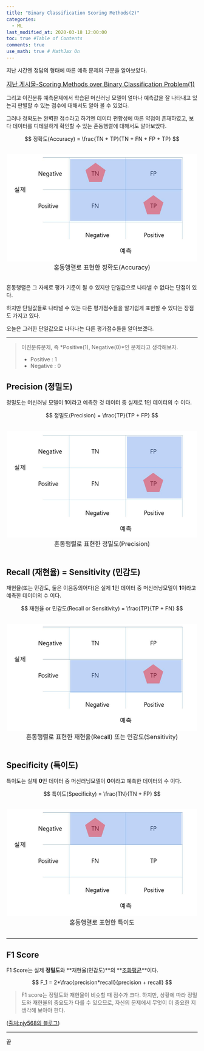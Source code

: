 ```yaml
---
title: "Binary Classification Scoring Methods(2)"
categories: 
  - ML
last_modified_at: 2020-03-18 12:00:00
toc: true #Table of Contents
comments: true
use_math: true # MathJax On
---
```


지난 시간엔 정답의 형태에 따른 예측 문제의 구분을 알아보았다. 

<font size="3em">[지난 게시물-Scoring Methods over Binary Classification Problem(1)](https://ehyun0128.github.io/ml/Scoring_Methods_over_Binary_Classification_Problem(1)/)</font>

그리고 이진분류 예측문제에서 학습된 머신러닝 모델이 얼마나 예측값을 잘 나타내고 있는지 판별할 수 있는 점수에 대해서도 알아 볼 수 있었다.

그러나 정확도는 완벽한 점수라고 하기엔 데이터 편향성에 따른 약점이 존재하였고, 보다 데이터를 디테일하게 확인할 수 있는 혼동행렬에 대해서도 알아보았다.


>
$$
정확도(Accuracy) = \frac{TN + TP}{TN + FN + FP + TP}
$$


<br>
<center><img src="/assets/images/200318/000.jpg" width="500" ></center>
<center><font size="3em">혼동행렬로 표현한 정확도(Accuracy)</font></center>
<br>


혼동행렬은 그 자체로 평가 기준이 될 수 있지만 단일값으로 나타낼 수 없다는 단점이 있다.

하지만 단일값들로 나타낼 수 있는 다른 평가점수들을 알기쉽게 표현할 수 있다는 장점도 가지고 있다.

오늘은 그러한 단일값으로 나타나는 다른 평가점수들을 알아보겠다.

-----

>
> 이진분류문제, 즉 *Positive(1), Negative(0)*인 문제라고 생각해보자.
> - Positive : 1
> - Negative : 0
>

## Precision (정밀도)

정밀도는 머신러닝 모델이 **1**이라고 예측한 것 데이터 중 실제로 **1**인 데이터의 수 이다.

>
$$
정밀도(Precision) = \frac{TP}{TP + FP}
$$


<br>
<center><img src="/assets/images/200318/001.jpg" width="500" ></center>
<center><font size="3em">혼동행렬로 표현한 정밀도(Precision)</font></center>
<br>


## Recall (재현율) = Sensitivity (민감도)

재현율(또는 민감도, 둘은 이음동의어다)은 실제 **1**인 데이터 중 머신러닝모델이 **1**이라고 예측한 데이터의 수 이다.

>
$$
재현율 or 민감도(Recall or Sensitivity) = \frac{TP}{TP + FN}
$$


<br>
<center><img src="/assets/images/200318/002.jpg" width="500" ></center>
<center><font size="3em">혼동행렬로 표현한 재현율(Recall) 또는 민감도(Sensitivity)</font></center>
<br>


## Specificity (특이도)

특이도는 실제 **0**인 데이터 중 머신러닝모델이 **0**이라고 예측한 데이터의 수 이다.

>
$$
특이도(Specificity) = \frac{TN}{TN + FP}
$$


<br>
<center><img src="/assets/images/200318/003.jpg" width="500" ></center>
<center><font size="3em">혼동행렬로 표현한 특이도</font></center>
<br>

-----

## F1 Score

F1 Score는 실제 **정밀도**와 **재현율(민감도)**의 **[조화평균](https://ko.wikipedia.org/wiki/%EC%A1%B0%ED%99%94_%ED%8F%89%EA%B7%A0)**이다.

>
$$
F_1 = 2*\frac{precision*recall}{precision + recall}
$$


>
> F1 score는 정밀도와 재현율이 비슷할 때 점수가 크다. 
> 하지만, 상황에 따라 정밀도와 재현율의 중요도가 다를 수 있으므로, 자신의 문제에서 무엇이 더 중요한 지 생각해 보아야 한다.
>
([출처:njy568의 블로그](https://jy-notepad.tistory.com/m/3))

-----

끝
